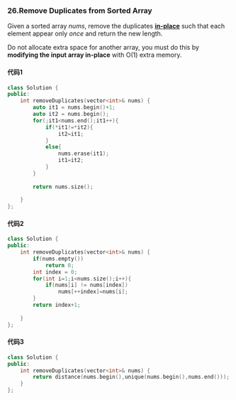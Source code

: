 ### 26.Remove Duplicates from Sorted Array

Given a sorted array *nums*, remove the duplicates [**in-place**](https://en.wikipedia.org/wiki/In-place_algorithm) such that each element appear only *once* and return the new length.

Do not allocate extra space for another array, you must do this by **modifying the input array in-place** with O(1) extra memory.

#### 代码1

```c++
class Solution {
public:
    int removeDuplicates(vector<int>& nums) {
        auto it1 = nums.begin()+1;
        auto it2 = nums.begin();
        for(;it1<nums.end();it1++){
            if(*it1!=*it2){
                it2=it1;
            }
            else{
                nums.erase(it1);
                it1=it2;
            }
        }
        
        return nums.size();
        
    }
};
```

#### 代码2

```c++
class Solution {
public:
    int removeDuplicates(vector<int>& nums) {
        if(nums.empty())
            return 0;
        int index = 0;
        for(int i=1;i<nums.size();i++){
            if(nums[i] != nums[index])
                nums[++index]=nums[i];
        }
        return index+1;
        
    }
};
```

#### 代码3

```c++
class Solution {
public:
    int removeDuplicates(vector<int>& nums) {
        return distance(nums.begin(),unique(nums.begin(),nums.end()));
    }
};
```

### 